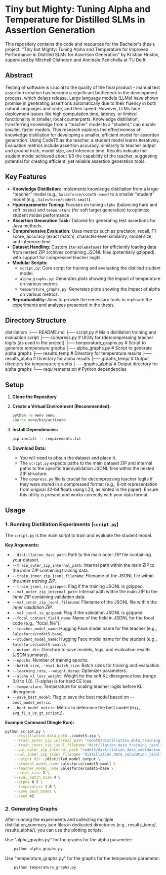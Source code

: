 # Tiny but Mighty: Tuning Alpha and Temperature for Distilled SLMs in Assertion Generation

This repository contains the code and resources for the Bachelor's thesis project: "Tiny but Mighty: Tuning Alpha and Temperature for Improved Performance in Distilled SLMs for Assertion Generation" by Kristian Hristov, supervised by Mitchell Olsthoorn and Annibale Panichella at TU Delft.

## Abstract

Testing of software is crucial to the quality of the final product - manual test assertion creation has become a significant bottleneck in the development process, which delays release. Large language models (LLMs) have shown promise in generating assertions automatically due to their fluency in both natural languages and code, and their speed. However, LLMs face deployment issues like high computation time, latency, or limited functionality in smaller, local counterparts. Knowledge distillation, transferring knowledge from a "teacher" model to a "student," can enable smaller, faster models. This research explores the effectiveness of knowledge distillation for developing a smaller, efficient model for assertion generation. Using CodeT5 as the teacher, a student model learns iteratively. Evaluation metrics include assertion accuracy, similarity to teacher output and ground truth, model size, and inference time. Results indicate the student model achieved about 1/3 the capability of the teacher, suggesting potential for creating efficient, yet reliable assertion generation tools.

## Key Features

*   **Knowledge Distillation:** Implements knowledge distillation from a larger "teacher" model (e.g., `Salesforce/codet5-base`) to a smaller "student" model (e.g., `Salesforce/codet5-small`).
*   **Hyperparameter Tuning:** Focuses on tuning `alpha` (balancing hard and soft losses) and `temperature` (for soft target generation) to optimize student model performance.
*   **Assertion Generation Task:** Tailored for generating test assertions for Java methods.
*   **Comprehensive Evaluation:** Uses metrics such as precision, recall, F1-score, accuracy (exact match), character-level similarity, model size, and inference time.
*   **Dataset Handling:** Custom `IterableDataset` for efficiently loading data from nested ZIP archives containing JSONL files (potentially gzipped), with support for compressed teacher logits.
*   **Modular Scripts:**
    *   `script.py`: Core script for training and evaluating the distilled student model.
    *   `alpha_graphs.py`: Generates plots showing the impact of temperature on various metrics.
    *   `temperature_graphs.py`: Generates plots showing the impact of alpha on various metrics.
*   **Reproducibility:** Aims to provide the necessary tools to replicate the experiments and analyses presented in the thesis.

## Directory Structure
distillation/
├── README.md
├── script.py # Main distillation training and evaluation script
├── compress.py # Utility for (de)compressing teacher logits (as used in the project)
├── temperature_graphs.py # Script to generate temperature graphs
├── alpha_graphs.py # Script to generate alpha graphs
├── results_temp # Directory for temperature results
├── results_alpha # Directory for alpha results
├── graphs_temp/ # Output directory for temperature graphs
├── graphs_alpha/ # Output directory for alpha graphs
└── requirements.txt # Python dependencies


## Setup

1.  **Clone the Repository**

2.  **Create a Virtual Environment (Recommended):**
    ```bash
    python -m venv venv
    source venv/bin/activate
    ```

3.  **Install Dependencies:**
    ```bash
    pip install -r requirements.txt
    ```

4.  **Download Data:**
    *   You will need to obtain the dataset and place it.
    *   The `script.py` expects paths to the main dataset ZIP and internal paths to the specific train/validation JSONL files within the nested ZIP structure.
    *   The `compress.py` file is crucial for decompressing teacher logits if they were stored in a compressed format (e.g., 8-bit representation from original 32-bit floats using LZ4, as hinted in the paper). Ensure this utility is present and works correctly with your data format.

## Usage

### 1. Running Distillation Experiments (`script.py`)

The `script.py` is the main script to train and evaluate the student model.

**Key Arguments:**

*   `--distillation_data_path`: Path to the main outer ZIP file containing your dataset.
*   `--train_outer_zip_internal_path`: Internal path within the main ZIP to the *inner ZIP* containing training data.
*   `--train_inner_zip_jsonl_filename`: Filename of the JSONL file within the *inner training ZIP*.
*   `--train_jsonl_is_gzipped`: Flag if the training JSONL is gzipped.
*   `--val_outer_zip_internal_path`: Internal path within the main ZIP to the *inner ZIP* containing validation data.
*   `--val_inner_zip_jsonl_filename`: Filename of the JSONL file within the *inner validation ZIP*.
*   `--val_jsonl_is_gzipped`: Flag if the validation JSONL is gzipped.
*   `--focal_content_field_name`: Name of the field in JSONL for the focal code (e.g., "focal_file").
*   `--teacher_model_name`: Hugging Face model name for the teacher (e.g., `Salesforce/codet5-base`).
*   `--student_model_name`: Hugging Face model name for the student (e.g., `Salesforce/codet5-small`).
*   `--output_dir`: Directory to save models, logs, and evaluation results (JSON summary).
*   `--epochs`: Number of training epochs.
*   `--batch_size`, `--eval_batch_size`: Batch sizes for training and evaluation.
*   `--learning_rate`, `--weight_decay`: Optimizer parameters.
*   `--alpha_kl_loss_weight`: Weight for the soft KL divergence loss (range 0.0 to 1.0). (1-alpha) is for hard CE loss.
*   `--temperature`: Temperature for scaling teacher logits before KL divergence.
*   `--save_best_model`: Flag to save the best model based on `--best_model_metric`.
*   `--best_model_metric`: Metric to determine the best model (e.g., `avg_f1_s_vs_gt_script1`).

**Example Command (Single Run):**

```bash
python script.py \
    --distillation_data_path ./codet5.zip \
    --train_outer_zip_internal_path "codet5/distillation_data_training.jsonl.zip" \
    --train_inner_zip_jsonl_filename "distillation_data_training.jsonl" \
    --val_outer_zip_internal_path "codet5/distillation_data_validation.jsonl.zip" \
    --val_inner_zip_jsonl_filename "distillation_data_validation.jsonl" \
    --output_dir ./distilled_model_output \
    --student_model_name salesforce/codet5-small \
    --teacher_model_name Salesforce/codet5-base \
    --batch_size 2 \
    --eval_batch_size 4 \
    --alpha 0.5 \
    --temperature 1.0 \
    --save_best_model \
    --seed 42
```
### 2. Generating Graphs
After running the experiments and collecting multiple distillation_summary.json files in dedicated directories (e.g., results_temp/, results_alpha/), you can use the plotting scripts.

Use "alpha_graphs.py" for the graphs for the alpha parameter:

```bash
    python alpha_graphs.py
```

Use "temperature_graphs.py" for the graphs for the temperature parameter:

```bash
    python temperature_graphs.py
```
